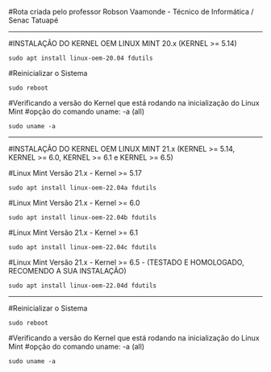 #Rota criada pelo professor Robson Vaamonde - Técnico de Informática / Senac Tatuapé

____________________

#INSTALAÇÃO DO KERNEL OEM LINUX MINT 20.x (KERNEL >= 5.14)

```
sudo apt install linux-oem-20.04 fdutils
```

#Reinicializar o Sistema

```
sudo reboot
```

#Verificando a versão do Kernel que está rodando na inicialização do Linux Mint
#opção do comando uname: -a (all)

```
sudo uname -a
```

____________________

#INSTALAÇÃO DO KERNEL OEM LINUX MINT 21.x (KERNEL >= 5.14, KERNEL >= 6.0, KERNEL >= 6.1 e KERNEL >= 6.5)

#Linux Mint Versão 21.x - Kernel >= 5.17

```
sudo apt install linux-oem-22.04a fdutils
```

#Linux Mint Versão 21.x - Kernel >= 6.0

```
sudo apt install linux-oem-22.04b fdutils
```

#Linux Mint Versão 21.x - Kernel >= 6.1

```
sudo apt install linux-oem-22.04c fdutils
```

#Linux Mint Versão 21.x - Kernel >= 6.5 - (TESTADO E HOMOLOGADO, RECOMENDO A SUA INSTALAÇÃO)

```
sudo apt install linux-oem-22.04d fdutils
```

____________________

#Reinicializar o Sistema

```
sudo reboot 
```

#Verificando a versão do Kernel que está rodando na inicialização do Linux Mint
#opção do comando uname: -a (all)

```
sudo uname -a
```
